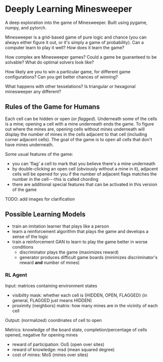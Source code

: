 # Deeply Learning Minesweeper
A deep exploration into the game of Minesweeper. Built using pygame, numpy, and pytorch.

Minesweeper is a grid-based game of pure logic and chance (you can always either figure it out, or it's simply a game
of probability). Can a computer learn to play it well? _How_ does it learn the game?

How complex are Minesweeper games? Could a game be guaranteed to be solvable? What do optimal solvers look like?

How likely are you to win a particular game, for different game configurations? Can you get better chances of winning?

What happens with other tesselations? Is triangular or hexagonal minesweeper any different?

## Rules of the Game for Humans
Each cell can be hidden or open (or _flagged_). Underneath some of the cells is a mine; opening a cell with a mine
underneath ends the game. To figure out where the mines are, opening cells without mines underneath will display
the number of mines in the cells adjacent to that cell (including corner adjacent cells). The goal of the game is to 
open all cells that don't have mines underneath.

Some usual features of the game:
- you can 'flag' a cell to mark that you believe there's a mine underneath
- by double-clicking an open cell (obviously without a mine in it), adjacent cells will be opened for you if the
 number of adjacent flags matches the number in the cell---this is called chording
- there are additional special features that can be activated in this version of the game

TODO: add images for clarification

## Possible Learning Models
- train an imitation learner that plays like a person
- learn a reinforcement algorithm that plays the game and develops a sense of the logic
- train a reinforcement GAN to learn to play the game better in worse conditions
  - discriminator plays the game (maximizes reward)
  - generator produces difficult game boards (minimizes discriminator's reward **and** number of mines)

### RL Agent
Input: matrices containing environment states
- visibility mask: whether each cell is {HIDDEN, OPEN, FLAGGED} (in general, FLAGGED just means HIDDEN)
- proximity (neighbors) matrix: how many mines are in the vicinity of each cell

Output: (normalized) coordinates of cell to open

Metrics: knowledge of the board state, completion/percentage of cells opened, negative for opening mines
- reward of participation: OoS (open over sites)
- reward of knowledge: msd (mean squared degree)
- cost of mines: MoS (mines over sites)
